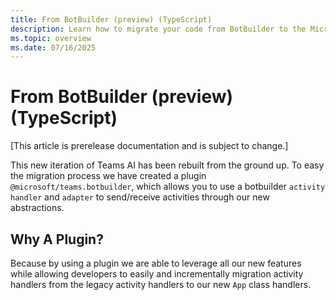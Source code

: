 ```yaml
---
title: From BotBuilder (preview) (TypeScript)
description: Learn how to migrate your code from BotBuilder to the Microsoft Teams AI Library for TypeScript.
ms.topic: overview
ms.date: 07/16/2025
---
```


# From BotBuilder (preview) (TypeScript)

[This article is prerelease documentation and is subject to change.]

This new iteration of Teams AI has been rebuilt from the ground up. To easy the migration process
we have created a plugin `@microsoft/teams.botbuilder`, which allows you to use a botbuilder `activity handler`
and `adapter` to send/receive activities through our new abstractions.

## Why A Plugin?

Because by using a plugin we are able to leverage all our new features while allowing developers to easily and incrementally
migration activity handlers from the legacy activity handlers to our new `App` class handlers.
